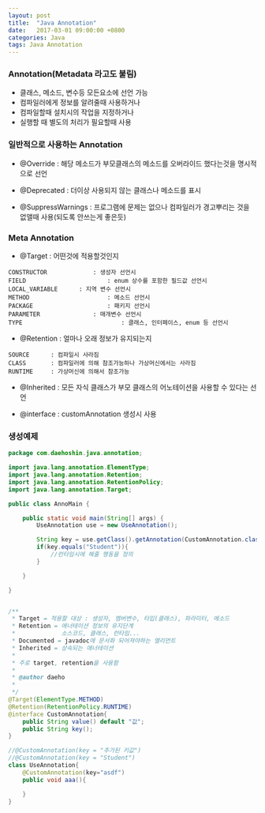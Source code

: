 ```yaml
---
layout: post
title:  "Java Annotation"
date:   2017-03-01 09:00:00 +0800
categories: Java
tags: Java Annotation
---
```

### Annotation(Metadata 라고도 불림)
- 클래스, 메소드, 변수등 모든요소에 선언 가능
- 컴파일러에게 정보를 알려줄때 사용하거나
- 컴파일할때 설치시의 작업을 지정하거나
- 실행할 때 별도의 처리가 필요할때 사용


### 일반적으로 사용하는 Annotation

- @Override : 해당 메소드가 부모클래스의 메소드를 오버라이드 했다는것을 명시적으로 선언

- @Deprecated : 더이상 사용되지 않는 클래스나 메소드를 표시

- @SuppressWarnings : 프로그램에 문제는 없으나 컴파일러가 경고뿌리는 것을 없앨때 사용(되도록 안쓰는게 좋은듯)


### Meta Annotation

- @Target : 어떤것에 적용할것인지

```
CONSTRUCTOR 			: 생성자 선언시
FIELD 						: enum 상수를 포함한 필드값 선언시
LOCAL_VARIABLE 		: 지역 변수 선언시
METHOD 						: 메소드 선언시
PACKAGE 					: 패키지 선언시
PARAMETER 				: 매개변수 선언시
TYPE 							: 클래스, 인터페이스, enum 등 선언시
```


- @Retention : 얼마나 오래 정보가 유지되는지

```
SOURCE  	: 컴파일시 사라짐
CLASS 		: 컴파일러에 의해 참조가능하나 가상머신에서는 사라짐
RUNTIME 	: 가상머신에 의해서 참조가능
```


- @Inherited : 모든 자식 클래스가 부모 클래스의 어노테이션을 사용할 수 있다는 선언


- @interface : customAnnotation 생성시 사용


### 생성예제

```java
package com.daehoshin.java.annotation;

import java.lang.annotation.ElementType;
import java.lang.annotation.Retention;
import java.lang.annotation.RetentionPolicy;
import java.lang.annotation.Target;

public class AnnoMain {

	public static void main(String[] args) {
		UseAnnotation use = new UseAnnotation();

		String key = use.getClass().getAnnotation(CustomAnnotation.class).key();
		if(key.equals("Student")){
			//런타임시에 해줄 행동을 정의
		}

	}

}


/**
 * Target = 적용할 대상 : 생성자, 멤버변수, 타입(클래스), 파라미터, 메소드
 * Retention = 에너테이션 정보의 유지단계
 *             소스코드, 클래스, 런타임...
 * Documented = javadoc에 문서화 되어져야하는 엘리먼트
 * Inherited = 상속되는 애너테이션
 *
 * 주로 target, retention을 사용함
 *
 * @author daeho
 *
 */
@Target(ElementType.METHOD)
@Retention(RetentionPolicy.RUNTIME)
@interface CustomAnnotation{
	public String value() default "값";
	public String key();
}

//@CustomAnnotation(key = "추가된 키값")
//@CustomAnnotation(key = "Student")
class UseAnnotation{
	@CustomAnnotation(key="asdf")
	public void aaa(){

	}
}
```